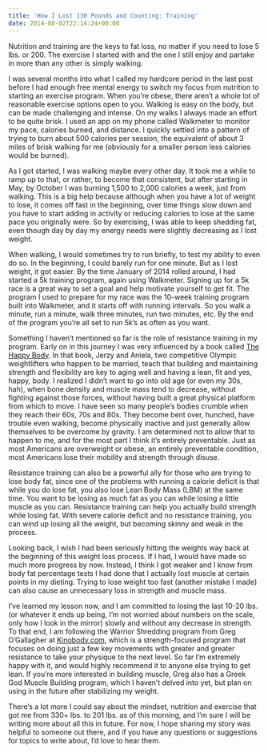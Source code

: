 ```yaml
---
title: 'How I Lost 130 Pounds and Counting: Training'
date: 2014-08-02T22:14:24+00:00
---
```

Nutrition and training are the keys to fat loss, no matter if you need to lose 5 lbs. or 200. The exercise I started with and the one I still enjoy and partake in more than any other is simply walking.

I was several months into what I called my hardcore period in the last post before I had enough free mental energy to switch my focus from nutrition to starting an exercise program. When you&#8217;re obese, there aren&#8217;t a whole lot of reasonable exercise options open to you. Walking is easy on the body, but can be made challenging and intense. On my walks I always made an effort to be quite brisk. I used an app on my phone called Walkmeter to monitor my pace, calories burned, and distance. I quickly settled into a pattern of trying to burn about 500 calories per session, the equivalent of about 3 miles of brisk walking for me (obviously for a smaller person less calories would be burned).

As I got started, I was walking maybe every other day. It took me a while to ramp up to that, or rather, to become that consistent, but after starting in May, by October I was burning 1,500 to 2,000 calories a week, just from walking. This is a big help because although when you have a lot of weight to lose, it comes off fast in the beginning, over time things slow down and you have to start adding in activity or reducing calories to lose at the same pace you originally were. So by exercising, I was able to keep shedding fat, even though day by day my energy needs were slightly decreasing as I lost weight.

When walking, I would sometimes try to run briefly, to test my ability to even do so. In the beginning, I could barely run for one minute. But as I lost weight, it got easier. By the time January of 2014 rolled around, I had started a 5k training program, again using Walkmeter. Signing up for a 5k race is a great way to set a goal and help motivate yourself to get fit. The program I used to prepare for my race was the 10-week training program built into Walkmeter, and it starts off with running intervals. So you walk a minute, run a minute, walk three minutes, run two minutes, etc. By the end of the program you&#8217;re all set to run 5k&#8217;s as often as you want.

Something I haven&#8217;t mentioned so far is the role of resistance training in my program. Early on in this journey I was very influenced by a book called [The Happy Body][1]. In that book, Jerzy and Aniela, two competitive Olympic weightlifters who happen to be married, teach that building and maintaining strength and flexibility are key to aging well and having a lean, fit and yes, happy, body. I realized I didn&#8217;t want to go into old age (or even my 30s, hah), when bone density and muscle mass tend to decrease, without fighting against those forces, without having built a great physical platform from which to move. I have seen so many people&#8217;s bodies crumble when they reach their 60s, 70s and 80s. They become bent over, hunched, have trouble even walking, become physically inactive and just generally allow themselves to be overcome by gravity. I am determined not to allow that to happen to me, and for the most part I think it&#8217;s entirely preventable. Just as most Americans are overweight or obese, an entirely preventable condition, most Americans lose their mobility and strength through disuse.

Resistance training can also be a powerful ally for those who are trying to lose body fat, since one of the problems with running a calorie deficit is that while you do lose fat, you also lose Lean Body Mass (LBM) at the same time. You want to be losing as much fat as you can while losing a little muscle as you can. Resistance training can help you actually build strength while losing fat. With severe calorie deficit and no resistance training, you can wind up losing all the weight, but becoming skinny and weak in the process.

Looking back, I wish I had been seriously hitting the weights way back at the beginning of this weight loss process. If I had, I would have made so much more progress by now. Instead, I think I got weaker and I know from body fat percentage tests I had done that I actually lost muscle at certain points in my dieting. Trying to lose weight too fast (another mistake I made) can also cause an unnecessary loss in strength and muscle mass.

I&#8217;ve learned my lesson now, and I am committed to losing the last 10-20 lbs. (or whatever it ends up being, I&#8217;m not worried about numbers on the scale, only how I look in the mirror) slowly and without any decrease in strength. To that end, I am following the Warrior Shredding program from Greg O&#8217;Gallagher at [Kinobody.com][2], which is a strength-focused program that focuses on doing just a few key movements with greater and greater resistance to take your physique to the next level. So far I&#8217;m extremely happy with it, and would highly recommend it to anyone else trying to get lean. If you&#8217;re more interested in building muscle, Greg also has a Greek God Muscle Building program, which I haven&#8217;t delved into yet, but plan on using in the future after stabilizing my weight.

There&#8217;s a lot more I could say about the mindset, nutrition and exercise that got me from 330+ lbs. to 201 lbs. as of this morning, and I&#8217;m sure I will be writing more about all this in future. For now, I hope sharing my story was helpful to someone out there, and if you have any questions or suggestions for topics to write about, I&#8217;d love to hear them.

 [1]: http://www.amazon.com/The-Happy-Body-Nutrition-Relaxation/dp/098240381X/ref=sr_1_1?ie=UTF8&qid=1406804103&sr=8-1&keywords=the+happy+body
 [2]: http://kinobody.com